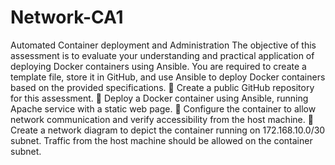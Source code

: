 # Network-CA1
Automated Container deployment and Administration
The objective of this assessment is to evaluate your understanding and practical application of deploying Docker containers using Ansible. You are required to create a template file, store it in GitHub, and use Ansible to deploy Docker containers based on the provided specifications.
	Create a public GitHub repository for this assessment.
	Deploy a Docker container using Ansible, running Apache service with a static web page.
	Configure the container to allow network communication and verify accessibility from the host machine.
	Create a network diagram to depict the container running on 172.168.10.0/30 subnet. Traffic from the host machine should be allowed on the container subnet.
